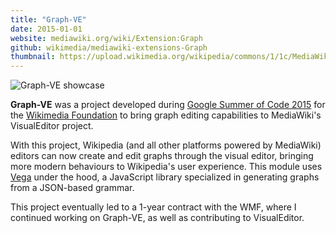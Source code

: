 ```yaml
---
title: "Graph-VE"
date: 2015-01-01
website: mediawiki.org/wiki/Extension:Graph
github: wikimedia/mediawiki-extensions-Graph
thumbnail: https://upload.wikimedia.org/wikipedia/commons/1/1c/MediaWiki_logo.png
---
```


![Graph-VE showcase](https://upload.wikimedia.org/wikipedia/mediawiki/thumb/0/03/Ve-graph-showcase.png/1200px-Ve-graph-showcase.png)

**Graph-VE** was a project developed during [Google Summer of Code 2015](https://developers.google.com/open-source/gsoc/) for the [Wikimedia Foundation](https://wikimediafoundation.org) to bring graph editing capabilities to MediaWiki's VisualEditor project.

With this project, Wikipedia (and all other platforms powered by MediaWiki) editors can now create and edit graphs through the visual editor, bringing more modern behaviours to Wikipedia's user experience. This module uses [Vega](http://vega.github.io/) under the hood, a JavaScript library specialized in generating graphs from a JSON-based grammar.

This project eventually led to a 1-year contract with the WMF, where I continued working on Graph-VE, as well as contributing to VisualEditor.
